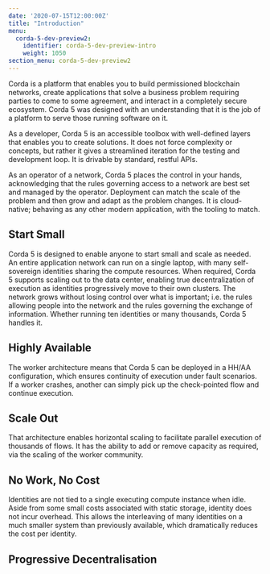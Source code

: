 ```yaml
---
date: '2020-07-15T12:00:00Z'
title: "Introduction"
menu:
  corda-5-dev-preview2:
    identifier: corda-5-dev-preview-intro
    weight: 1050
section_menu: corda-5-dev-preview2
---
```


Corda is a platform that enables you to build permissioned blockchain networks, create applications that solve a business problem requiring parties to come to some agreement, and interact in a completely secure ecosystem.
Corda 5 was designed with an understanding that it is the job of a platform to serve those running software on it.

As a developer, Corda 5 is an accessible toolbox with well-defined layers that enables you to create solutions.
It does not force complexity or concepts, but rather it gives a streamlined iteration for the testing and development loop. It is drivable by standard, restful APIs.

As an operator of a network, Corda 5 places the control in your hands, acknowledging that the rules governing access to a network are best set and managed by the operator. Deployment can match the scale of the problem and then grow and adapt as the problem changes. It is cloud-native; behaving as any other modern application, with the tooling to match.

## Start Small
Corda 5 is designed to enable anyone to start small and scale as needed. An entire application network can run on a single laptop, with many self-sovereign identities sharing the compute resources. When required, Corda 5 supports scaling out to the data center, enabling true decentralization of execution as identities progressively move to their own clusters. The network grows without losing control over what is important; i.e. the rules allowing people into the network and the rules governing the exchange of information. Whether running ten identities or many thousands, Corda 5 handles it.

## Highly Available
The worker architecture means that Corda 5 can be deployed in a HH/AA configuration, which ensures continuity of execution under fault scenarios. If a worker crashes, another can simply pick up the check-pointed flow and continue execution.

## Scale Out
That architecture enables horizontal scaling to facilitate parallel execution of thousands of flows. It has the ability to add or remove capacity as required, via the scaling of the worker community.

## No Work, No Cost
Identities are not tied to a single executing compute instance when idle. Aside from some small costs associated with static storage, identity does not incur overhead. This allows the interleaving of many identities on a much smaller system than previously available, which dramatically reduces the cost per identity.

## Progressive Decentralisation
